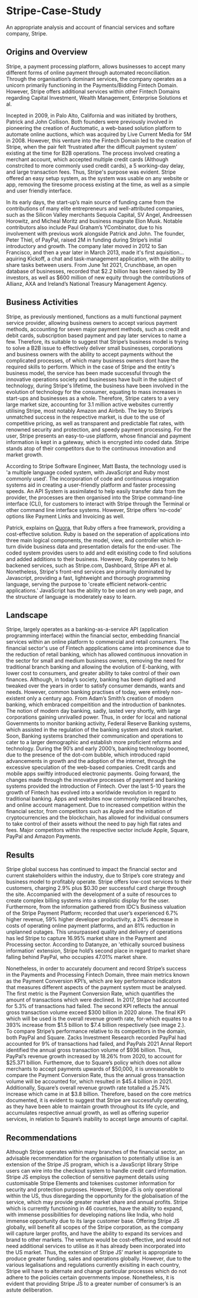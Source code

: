 # Stripe-Case-Study

An appropriate analysis and account of financial services and softare company, Stripe. 

## Origins and Overview

Stripe, a payment processing platform, allows businesses to accept many different forms of online payment through automated reconciliation. Through the organisation’s dominant services, the company operates as a unicorn primarily functioning in the Payments/Bidding Fintech Domain. However, Stripe offers additional services within other Fintech Domains regarding Capital Investment, Wealth Management, Enterprise Solutions et al. 

Incepted in 2009, in Palo Alto, California and was initiated by brothers, Patrick and John Collison. Both founders were previously involved in pioneering the creation of Auctomatic, a web-based solution platform to automate online auctions, which was acquired by Live Current Media for 5M in 2008. However, this venture into the Fintech Domain led to the creation of Stripe, when the pair felt ‘frustrated after the difficult payment system’ existing at the time for B2B operations. The process involved creating a merchant account, which accepted multiple credit cards (Although constrcited to more commonly used credit cards), a 5 working-day delay, and large transaction fees. Thus, Stripe's purpose was evident. Stripe offered an easy setup system, as the system was usable on any website or app, removing the tiresome process existing at the time, as well as a simple and user friendly interface. 

In its early days, the start-up’s main source of funding came from the contributions of many elite entrepreneurs and well-attributed companies, such as the Silicon Valley merchants Sequoia Capital, SV Angel, Andreessen Horowitz, and Micheal Moritz and business magnate Elon Musk. Notable contributors also include Paul Graham’s YCombinator, due to his involvement with previous work alongside Patrick and John. The founder, Peter Thiel, of PayPal, raised 2M in funding during Stripe’s initial introductory and growth. The company later moved in 2012 to San Francisco, and then a year later in March 2013, made it's first aquisition... aquiring Kickoff, a chat and task-management application, with the ability to share tasks between users. From June 1st 2021, Crunchbase, an open database of businesses, recorded that $2.2 billion has been raised by 39 investors, as well as $600 million of new equity through the contributions of Allianz, AXA and Ireland’s National Treasury Management Agency.


## Business Activities

Stripe, as previously mentioned, functions as a multi functional payment service provider, allowing business owners to accept various payment methods, accounting for seven major payment methods, such as credit and debit cards, subscription based payment and pay later services to name a few. Therefore, its suitable to suggest that Stripe’s business model is trying to solve a B2B issue to effectively deliver small businesses, corporations and business owners with the ability to accept payments without the complicated processes, of which many business owners dont have the required skills to perform. Which in the case of Stripe and the entity's business model, the service has been made successful through the innovative operations society and businesses have built in the subject of technology, during Stripe's lifetime, the business have been involved in the evolution of technology for the consumer, equating to mass increases in start-ups and businesses as a whole. Therefore, Stripe caters to a very large market size, accounting for 3.1 million active websites currently utilising Stripe, most notably Amazon and Airbnb. The key to Stripe’s unmatched success in the respective market, is due to the use of competitive pricing, as well as transparent and predictable flat rates, with renowned security and protection, and speedy payment processing. For the user, Stripe presents an easy-to-use platform, whose financial and payment information is kept in a gateway, which is encrypted into coded data. Stripe stands atop of their competitors due to the continuous innovation and market growth. 

According to Stripe Software Engineer, Matt Basta, the technology used is 'a multiple language coded system, with JavaScript and Ruby most commonly used'. The incorporation of code and continuous integration systems aid in creating a user-friendly platform and faster processing speeds. An API System is assimilated to help easily transfer data from the provider, the processes are then organised into the Stripe command-line interface (CLI), for customers to interact with Stripe through the Terminal or other command line interface systems. However, Stripe offers 'no-code' options like Payment Links and Invoicing as well. 

Patrick, explains on [Quora](https://www.quora.com/Why-did-Stripe-choose-to-use-Ruby-for-its-backend-language), that Ruby offers a free framework, providing a cost-effective solution. Ruby is based on the seperation of applications into three main logical components, the model, view, and controller which in-turn divide business data and presentation details for the end-user. The coded system provides users to add and edit exisiting code to find solutions and added additions to their business. However, Ruby operates to help backened services, such as Stripe.com, Dashboard, Stripe API et al. Nonetheless, Stripe's front-end services are primarily dominated by Javascript, providing a fast, lightweight and thorough programming language, serving the purpose to 'create efficient network-centric applications.' JavaScript has the ability to be used on any web page, and the structure of language is moderately easy to learn.


## Landscape

Stripe, largely operates as a banking-as-a-service API (application programming interface) within the financial sector, embedding financial services within an online platform to commercial and retail consumers. The financial sector's use of Fintech appplications came into prominence due to the reduction of retail banking, which has allowed continuous innovation in the sector for small and medium business owners, removing the need for traditional branch banking and allowing the evolution of E-banking, with lower cost to consumers, and greater ability to take control of their own finances. Although, in today’s society, banking has been digitised and tweaked over the years in order to satisfy consumer demands, wants and needs. However, common banking practises of today, were entirely non-existent only a century ago. From Adam’s Smith’s creation of modern banking, which embraced compeitition and the introduction of banknotes. The notion of modern day banking, sadly, lasted very shortly, with large corporations gaining unrivalled power. Thus, in order for local and national Governments to monitor banking activity, Federal Reserve Banking systems, which assisted in the regulation of the banking system and stock market. Soon, Banking systems branched their communication and operations to cater to a larger demographic and establish more proficient reforms and technology. During the 90’s and early 2000’s, banking technology boomed, due to the presence of the dot-com bubble, which introduced rapid advancements in growth and the adoption of the internet, through the excessive speculation of the web-based companies. Credit cards and mobile apps swiftly introduced electronic payments. Going forward, the changes made through the innovative processes of payment and banking systems provided the introduction of Fintech. Over the last 5-10 years the growth of Fintech has evolved into a worldwide revolution in regard to traditional banking. Apps and websites now commonly replaced branches, and online account management. Due to increased competition within the financial sector, from competitors such as Apple and the initiation of cryptocurrencies and the blockchain, has allowed for individual consumers to take control of their assets without the need to pay high flat rates and fees. Major competitors within the respective sector include Apple, Square, PayPal and Amazon Payments. 

## Results

Stripe global success has continued to impact the financial sector and current stakeholders within the industry, due to Stripe’s core strategy and business model to profitably operate. Stripe offers low-cost services to their customers, charging 2.9% plus $0.30 per successful card charge through the site. Accompanied with the development of a suite of resources to create complex billing systems into a simplistic display for the user. Furthermore, from the information gathered from IDC’s Business valuation of the Stripe Payment Platform; recorded that user’s experienced 6.7% higher revenue, 59% higher developer productivity, a 24% decrease in costs of operating online payment platforms, and an 81% reduction in unplanned outages. This unsurpassed quality and delivery of operations has led Stripe to capture 16.95% market share in the Payment and Processing sector. According to Datanyze, an 'ethically sourced business information' extension, Stripe hold’s second place in regard to market share falling behind PayPal, who occupies 47.01% market share. 

Nonetheless, in order to accurately document and record Stripe’s success in the Payments and Processing Fintech Domain, three main metrics known as the Payment Conversion KPI’s, which are key performance indicators that measures different aspects of the payment system must be analysed. The first metric is the Payment Conversion Rate, which quantifies the amount of transactions which were declined. In 2017, Stripe had accounted for 5.3% of transactions had failed.  The second KPI reflects the annual gross transaction volume exceed $300 billion in 2020 alone. The final KPI which will be used is the overall revenue growth rate, for-which equates to a 393% increase from $1.5 billion to $7.4 billion respectively (see image 2.). To compare Stripe’s performance relative to its competitors in the domain, both PayPal and Square. Zacks Investment Research recorded PayPal had accounted for 9% of transactions had failed, and PayPals 2021 Annal Report identified the annual gross transaction volume of $936 billion. Thus, PayPal’s revenue growth increased by 18.26% from 2020, to account for $25.371 billion. Furthemore, due to Square’s policy which does not allow merchants to accept payments upwards of $50,000, it is unreasonable to compare the Payment Conversion Rate, thus the annual gross transaction volume will be accounted for, which resulted in $45.4 billion in 2021. Additionally, Square’s overall revenue growth rate totalled a 25.74% increase which came in at $3.8 billion. Therefore, based on the core metrics documented, it is evident to suggest that Stripe are successfully operating, as they have been able to maintain growth throughout its life cycle, and accumulates respective annual growth, as well as offering superior services, in relation to Square’s inability to accept large amounts of capital.

## Recommendations

Although Stripe operates within many branches of the financial sector, an advisable recommendation for the organisation to potentially utilise is an extension of the Stripe JS program, which is a JavaScript library Stripe users can wire into the checkout system to handle credit card information. Stripe JS employs the collection of sensitive payment details using customisable Stripe Elements and tokenises customer information for security and protection purposes. However, Stripe JS is only operational within the US, thus disregarding the opportunity for the globalisation of the service, which may provide greater market share and annual profits. Stripe which is currently functioning in 46 countries, have the ability to expand, with immense possibilities for developing nations like India, who hold immense opportunity due to its large customer base. Offering Stripe JS globally, will benefit all scopes of the Stripe corporation, as the company will capture larger profits, and have the ability to expand its services and brand to other markets. The venture would be cost-effective, and would not need additional services to utilise as it has already been incorporated into the US market. Thus, the extension of Stripe JS’ market is appropriate to produce greater funding, sales and operations globally. However, due to the various legalisations and regulations currently exisiting in each country, Stripe will have to alternate and change particular processes which do not adhere to the policies certain governments impose. Nonetheless, it is evident that providing Stripe JS to a greater number of consumer’s is an astute deliberation.
